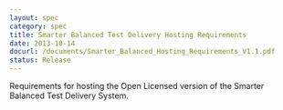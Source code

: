 ```yaml
---
layout: spec
category: spec
title: Smarter Balanced Test Delivery Hosting Requirements
date: 2013-10-14
docurl: /documents/Smarter_Balanced_Hosting_Requirements_V1.1.pdf
status: Release
---
```

Requirements for hosting the Open Licensed version of the Smarter Balanced Test Delivery System.

